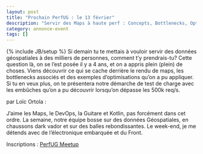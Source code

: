```yaml
---
layout: post
title: "Prochain PerfUG : le 13 février"
description: "Servir des Maps à haute perf : Concepts, Bottlenecks, Optimisations et Tests à l’échelle"
category: annonce-event
tags: []
---
```

{% include JB/setup %}
Si demain tu te mettais à vouloir servir des données géospatiales à des milliers de personnes, comment t’y prendrais-tu?
Cette question là, on se l’est posée il y a 4 ans, et on a appris plein (plein) de choses.
Viens découvrir ce qui se cache derrière le rendu de maps, les bottlenecks associés et des exemples d’optimisations qu’on a pu appliquer.
Si tu en veux plus, on te présentera notre démarche de test de charge avec les embûches qu’on a pu découvrir lorsqu’on dépasse les 500k req/s.

<!-- more -->
par Loïc Ortola :

J’aime les Maps, le DevOps, la Guitare et Kotlin, pas forcément dans cet ordre.
La semaine, notre équipe bosse sur des données Géospatiales, en chaussons dark vador et sur des balles rebondissantes.
Le week-end, je me détends avec de l’électronique embarquée et du Front.

Inscriptions : [PerfUG Meetup](https://www.meetup.com/fr-FR/PerfUG/events/254607740/)
